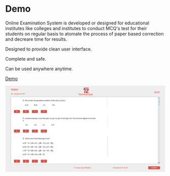 # Demo
   
   <p>Online Examination System is developed or designed for educational institutes like colleges and institutes to conduct MCQ's test for their students on regular basis to atomate the process of paper based correction and decreare time for results.</p>
   <p>Designed to provide clean user interface.</p>
   <p>Complete and safe.</p>
   <p>Can be used anywhere anytime.</p>
   
   [Demo](https://swaroopmaddu.github.io/examiner)


<img src="exam.png" alt="Exam"/>
